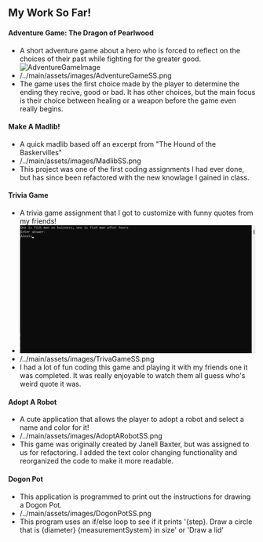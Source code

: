 ## My Work So Far!
#### Adventure Game: The Dragon of Pearlwood
- A short adventure game about a hero who is forced to reflect on the choices of their past while fighting for the greater good.
![AdventureGameImage](/../main/assets/images/AdventureGameSS.png)
- /../main/assets/images/AdventureGameSS.png
- The game uses the first choice made by the player to determine the ending they recive, good or bad. It has other choices, but the main focus is their choice between healing or a weapon before the game even really begins.
#### Make A Madlib!
- A quick madlib based off an excerpt from "The Hound of the Baskervilles"
- /../main/assets/images/MadlibSS.png
- This project was one of the first coding assignments I had ever done, but has since been refactored with the new knowlage I gained in class. 
#### Trivia Game
- A trivia game assignment that I got to customize with funny quotes from my friends!
- ![1](https://raw.githubusercontent.com/DCCraanen/DCCraanen.github.io/main/TriviaGameSS.png)
- /../main/assets/images/TrivaGameSS.png
- I had a lot of fun coding this game and playing it with my friends one it was completed. It was really enjoyable to watch them all guess who's weird quote it was.
#### Adopt A Robot
- A cute application that allows the player to adopt a robot and select a name and color for it!
- /../main/assets/images/AdoptARobotSS.png
- This game was originally created by Janell Baxter, but was assigned to us for refactoring. I added the text color changing functionality and reorganized the code to make it more readable.
#### Dogon Pot 
- This application is programmed to print out the instructions for drawing a Dogon Pot. 
- /../main/assets/images/DogonPotSS.png
- This program uses an if/else loop to see if it prints '{step}. Draw a circle that is {diameter} {measurementSystem} in size' or 'Draw a lid'
